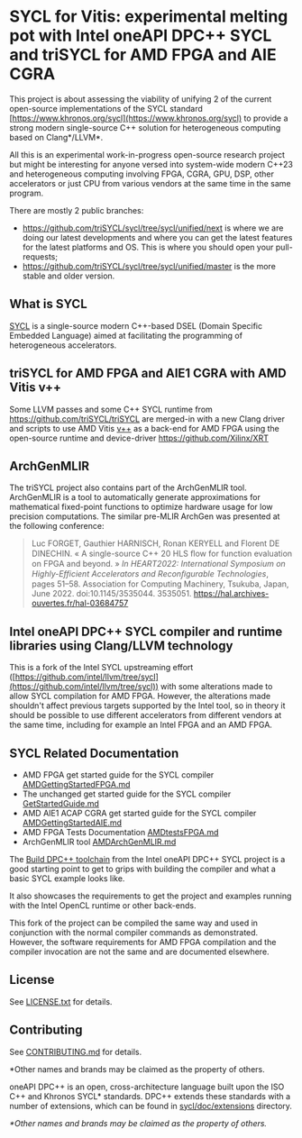 # SYCL for Vitis: experimental melting pot with Intel oneAPI DPC++ SYCL and triSYCL for AMD FPGA and AIE CGRA

This project is about assessing the viability of unifying 2 of the
current open-source implementations of the SYCL standard
[https://www.khronos.org/sycl](https://www.khronos.org/sycl) to
provide a strong modern single-source C++ solution for heterogeneous
computing based on Clang*/LLVM*.

All this is an experimental work-in-progress open-source research
project but might be interesting for anyone versed into system-wide
modern C++23 and heterogeneous computing involving FPGA, CGRA, GPU, DSP,
other accelerators or just CPU from various vendors at the same time
in the same program.

There are mostly 2 public branches:

- https://github.com/triSYCL/sycl/tree/sycl/unified/next is where we
  are doing our latest developments and where you can get the latest
  features for the latest platforms and OS. This is where you should
  open your pull-requests;
- https://github.com/triSYCL/sycl/tree/sycl/unified/master is the more
  stable and older version.


## What is SYCL

[SYCL](https://www.khronos.org/sycl/) is a single-source
modern C++-based DSEL (Domain Specific Embedded Language) aimed at
facilitating the programming of heterogeneous accelerators.

## triSYCL for AMD FPGA and AIE1 CGRA with AMD Vitis v++

Some LLVM passes and some C++ SYCL runtime from
https://github.com/triSYCL/triSYCL are merged-in with a new Clang
driver and scripts to use AMD Vitis
[v++](https://docs.xilinx.com/r/en-US/ug1393-vitis-application-acceleration/Vitis-Compiler-Command)
as a back-end for AMD FPGA using the open-source runtime and
device-driver https://github.com/Xilinx/XRT


## ArchGenMLIR

The triSYCL project also contains part of the ArchGenMLIR
tool. ArchGenMLIR is a tool to automatically generate approximations
for mathematical fixed-point functions to optimize hardware usage for
low precision computations. The similar pre-MLIR ArchGen was presented
at the following conference:

>  Luc FORGET, Gauthier HARNISCH, Ronan KERYELL and Florent DE
>  DINECHIN. « A single-source C++ 20 HLS ﬂow for function evaluation
>  on FPGA and beyond. » *In HEART2022: International Symposium on
>  Highly-Efficient Accelerators and Reconﬁgurable Technologies*, pages
>  51–58. Association for Computing Machinery, Tsukuba, Japan,
>  June 2022. doi:10.1145/3535044. 3535051. https://hal.archives-ouvertes.fr/hal-03684757

## Intel oneAPI DPC++ SYCL compiler and runtime libraries using Clang/LLVM technology

This is a fork of the Intel SYCL upstreaming effort
([https://github.com/intel/llvm/tree/sycl](https://github.com/intel/llvm/tree/sycl))
with some alterations made to allow SYCL compilation for AMD
FPGA. However, the alterations made shouldn't affect previous targets
supported by the Intel tool, so in theory it should be possible to use
different accelerators from different vendors at the same time,
including for example an Intel FPGA and an AMD FPGA.

## SYCL Related Documentation

- AMD FPGA get started guide for the SYCL compiler
  [AMDGettingStartedFPGA.md](sycl/doc/AMDGettingStartedFPGA.md)
- The unchanged get started guide for the SYCL compiler
  [GetStartedGuide.md](sycl/doc/GetStartedGuide.md)
- AMD AIE1 ACAP CGRA get started guide for the SYCL compiler
  [AMDGettingStartedAIE.md](sycl/doc/AMDGettingStartedAIE.md)
- AMD FPGA Tests Documentation
  [AMDtestsFPGA.md](sycl/doc/AMDtestsFPGA.md)
- ArchGenMLIR tool [AMDArchGenMLIR.md](sycl/doc/AMDArchGenMLIR.md)

The [Build DPC++ toolchain](sycl/doc/GetStartedGuide.md#build-dpc-toolchain) from the
Intel oneAPI DPC++ SYCL project is a good starting point to get to
grips with building the compiler and what a basic SYCL example looks
like.

It also showcases the requirements to get the project and examples
running with the Intel OpenCL runtime or other back-ends.

This fork of the project can be compiled the same way and used in
conjunction with the normal compiler commands as demonstrated.
However, the software requirements for AMD FPGA compilation and
the compiler invocation are not the same and are documented elsewhere.

## License
See [LICENSE.txt](llvm/LICENSE.TXT) for details.

## Contributing

See [CONTRIBUTING.md](CONTRIBUTING.md) for details.

*Other names and brands may be claimed as the property of others.

oneAPI DPC++ is an open, cross-architecture language built upon the ISO C++ and Khronos
SYCL\* standards. DPC++ extends these standards with a number of extensions,
which can be found in [sycl/doc/extensions](sycl/doc/extensions) directory.

*\*Other names and brands may be claimed as the property of others.*

